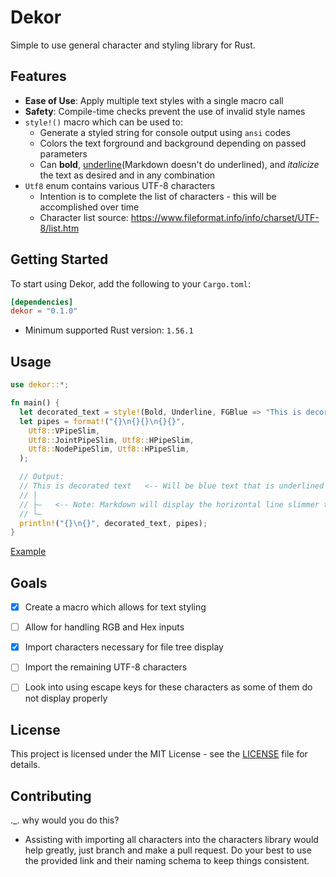 # Dekor

Simple to use general character and styling library for Rust.

## Features
- **Ease of Use**: Apply multiple text styles with a single macro call
- **Safety**: Compile-time checks prevent the use of invalid style names
- `style!()` macro which can be used to:
  - Generate a styled string for console output using `ansi` codes
  - Colors the text forground and background depending on passed parameters
  - Can **bold**, <u>underline</u>(Markdown doesn't do underlined), and *italicize* the text as desired and in any combination
- `Utf8` enum contains various UTF-8 characters
  - Intention is to complete the list of characters - this will be accomplished over time
  - Character list source: <https://www.fileformat.info/info/charset/UTF-8/list.htm>

## Getting Started
To start using Dekor, add the following to your `Cargo.toml`:
```toml
[dependencies]
dekor = "0.1.0"
```
- Minimum supported Rust version: `1.56.1`

## Usage
```rust
use dekor::*;

fn main() {
  let decorated_text = style!(Bold, Underline, FGBlue => "This is decorated text");
  let pipes = format!("{}\n{}{}\n{}{}",
    Utf8::VPipeSlim, 
    Utf8::JointPipeSlim, Utf8::HPipeSlim, 
    Utf8::NodePipeSlim, Utf8::HPipeSlim,
  );

  // Output:
  // This is decorated text   <-- Will be blue text that is underlined and bolded
  // │
  // ├—   <-- Note: Markdown will display the horizontal line slimmer than it is
  // └—
  println!("{}\n{}", decorated_text, pipes);
}
```
[Example](OutputExample)
## Goals
- [x] Create a macro which allows for text styling
- [ ] Allow for handling RGB and Hex inputs
- [x] Import characters necessary for file tree display
- [ ] Import the remaining UTF-8 characters
- [ ] Look into using escape keys for these characters as some of them do not display properly


## License
This project is licensed under the MIT License - see the [LICENSE](LICENSE) file for details.

## Contributing
._. why would you do this?
- Assisting with importing all characters into the characters library would help greatly, just branch and make a pull request.  Do your best to use the provided link and their naming schema to keep things consistent.

